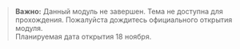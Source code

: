 >
>**Важно:** Данный модуль не завершен. Тема не доступна для прохождения. Пожалуйста дождитесь официального открытия модуля.  
>Планируемая дата открытия 18 ноября.
>